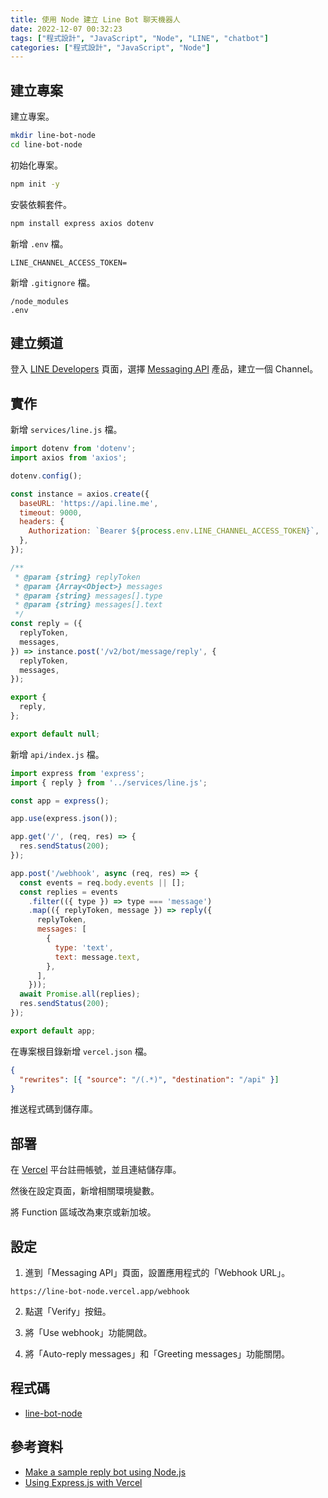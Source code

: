 ```yaml
---
title: 使用 Node 建立 Line Bot 聊天機器人
date: 2022-12-07 00:32:23
tags: ["程式設計", "JavaScript", "Node", "LINE", "chatbot"]
categories: ["程式設計", "JavaScript", "Node"]
---
```


## 建立專案

建立專案。

```bash
mkdir line-bot-node
cd line-bot-node
```

初始化專案。

```bash
npm init -y
```

安裝依賴套件。

```bash
npm install express axios dotenv
```

新增 `.env` 檔。

```env
LINE_CHANNEL_ACCESS_TOKEN=
```

新增 `.gitignore` 檔。

```env
/node_modules
.env
```

## 建立頻道

登入 [LINE Developers](https://developers.line.biz/) 頁面，選擇 [Messaging API](https://developers.line.biz/en/services/messaging-api/) 產品，建立一個 Channel。

## 實作

新增 `services/line.js` 檔。

```js
import dotenv from 'dotenv';
import axios from 'axios';

dotenv.config();

const instance = axios.create({
  baseURL: 'https://api.line.me',
  timeout: 9000,
  headers: {
    Authorization: `Bearer ${process.env.LINE_CHANNEL_ACCESS_TOKEN}`,
  },
});

/**
 * @param {string} replyToken
 * @param {Array<Object>} messages
 * @param {string} messages[].type
 * @param {string} messages[].text
 */
const reply = ({
  replyToken,
  messages,
}) => instance.post('/v2/bot/message/reply', {
  replyToken,
  messages,
});

export {
  reply,
};

export default null;
```

新增 `api/index.js` 檔。

```js
import express from 'express';
import { reply } from '../services/line.js';

const app = express();

app.use(express.json());

app.get('/', (req, res) => {
  res.sendStatus(200);
});

app.post('/webhook', async (req, res) => {
  const events = req.body.events || [];
  const replies = events
    .filter(({ type }) => type === 'message')
    .map(({ replyToken, message }) => reply({
      replyToken,
      messages: [
        {
          type: 'text',
          text: message.text,
        },
      ],
    }));
  await Promise.all(replies);
  res.sendStatus(200);
});

export default app;
```

在專案根目錄新增 `vercel.json` 檔。

```json
{
  "rewrites": [{ "source": "/(.*)", "destination": "/api" }]
}
```

推送程式碼到儲存庫。

## 部署

在 [Vercel](https://vercel.com/) 平台註冊帳號，並且連結儲存庫。

然後在設定頁面，新增相關環境變數。

將 Function 區域改為東京或新加坡。

## 設定

1. 進到「Messaging API」頁面，設置應用程式的「Webhook URL」。

```env
https://line-bot-node.vercel.app/webhook
```

2. 點選「Verify」按鈕。

3. 將「Use webhook」功能開啟。

4. 將「Auto-reply messages」和「Greeting messages」功能關閉。

## 程式碼

- [line-bot-node](https://github.com/memochou1993/line-bot-node)

## 參考資料

- [Make a sample reply bot using Node.js](https://developers.line.biz/en/docs/messaging-api/nodejs-sample/)
- [Using Express.js with Vercel](https://vercel.com/guides/using-express-with-vercel)
